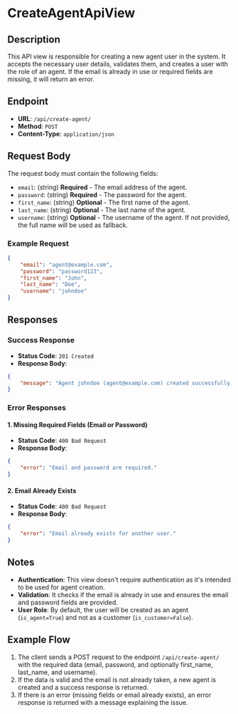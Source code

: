 
# CreateAgentApiView

## Description
This API view is responsible for creating a new agent user in the system. It accepts the necessary user details, validates them, and creates a user with the role of an agent. If the email is already in use or required fields are missing, it will return an error.

## Endpoint
- **URL**: `/api/create-agent/`
- **Method**: `POST`
- **Content-Type**: `application/json`

## Request Body
The request body must contain the following fields:
- `email`: (string) **Required** - The email address of the agent.
- `password`: (string) **Required** - The password for the agent.
- `first_name`: (string) **Optional** - The first name of the agent.
- `last_name`: (string) **Optional** - The last name of the agent.
- `username`: (string) **Optional** - The username of the agent. If not provided, the full name will be used as fallback.

### Example Request
```json
{
    "email": "agent@example.com",
    "password": "password123",
    "first_name": "John",
    "last_name": "Doe",
    "username": "johndoe"
}
```

## Responses

### Success Response
- **Status Code**: `201 Created`
- **Response Body**:
```json
{
    "message": "Agent johndoe (agent@example.com) created successfully."
}
```

### Error Responses

#### 1. Missing Required Fields (Email or Password)
- **Status Code**: `400 Bad Request`
- **Response Body**:
```json
{
    "error": "Email and password are required."
}
```

#### 2. Email Already Exists
- **Status Code**: `400 Bad Request`
- **Response Body**:
```json
{
    "error": "Email already exists for another user."
}
```

## Notes
- **Authentication**: This view doesn't require authentication as it's intended to be used for agent creation.
- **Validation**: It checks if the email is already in use and ensures the email and password fields are provided.
- **User Role**: By default, the user will be created as an agent (`is_agent=True`) and not as a customer (`is_customer=False`).

## Example Flow
1. The client sends a POST request to the endpoint `/api/create-agent/` with the required data (email, password, and optionally first_name, last_name, and username).
2. If the data is valid and the email is not already taken, a new agent is created and a success response is returned.
3. If there is an error (missing fields or email already exists), an error response is returned with a message explaining the issue.
```
